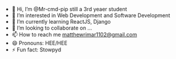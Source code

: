 - 👋 Hi, I’m @Mr-cmd-pip still a 3rd yeaer student
- 👀 I’m interested in Web Development and Software Development
- 🌱 I’m currently learning ReactJS, Django
- 💞️ I’m looking to collaborate on ...
- 📫 How to reach me matthewrimar1102@gmail.com
- 😄 Pronouns: HEE/HEE
- ⚡ Fun fact: Stowpyd

<!---
Mr-cmd-pip/Mr-cmd-pip is a ✨ special ✨ repository because its `README.md` (this file) appears on your GitHub profile.
You can click the Preview link to take a look at your changes.
--->
